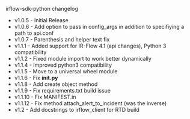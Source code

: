 irflow-sdk-python changelog

* v1.0.5 -  Initial Release  
* v1.0.6 -  Add option to pass in config_args in addition to specifiying a path to api.conf 
* v1.0.7 -  Parenthesis and helper text fix
* v1.1.1 -  Added support for IR-Flow 4.1 (api changes), Python 3 compatibility
* v1.1.2 -  Fixed module import to work better dynamically
* v1.1.4 -  Improved python3 compatibility
* v1.1.5 -  Move to a universal wheel module
* v1.1.6 -  Fix __init.py__
* v1.1.8 -  Add create object method
* v1.1.9 -  Fix requirements.txt build issue
* v1.1.10 - Fix MANIFEST.in
* v1.1.12 - Fix method attach_alert_to_incident (was the inverse)
* v1.2 - Add docstrings to irflow_client for RTD build